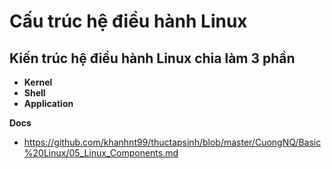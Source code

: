 # Cấu trúc hệ điều hành Linux
## Kiến trúc hệ điều hành Linux chia làm 3 phần
- **Kernel**
- **Shell** 
- **Application**

__Docs__
- https://github.com/khanhnt99/thuctapsinh/blob/master/CuongNQ/Basic%20Linux/05_Linux_Components.md